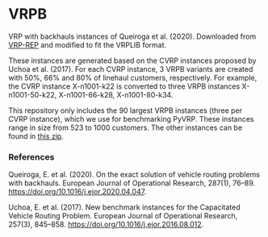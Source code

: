 # VRPB

VRP with backhauls instances of Queiroga et al. (2020).
Downloaded from [VRP-REP](http://www.vrp-rep.org/references/item/queiroga-et-al-2019.html) and modified to fit the VRPLIB format. 

These instances are generated based on the CVRP instances proposed by Uchoa et al. (2017). 
For each CVRP instance, 3 VRPB variants are created with 50%, 66% and 80% of linehaul customers, respectively. 
For example, the CVRP instance X-n1001-k22 is converted to three VRPB instances X-n1001-50-k22, X-n1001-66-k28, X-n1001-80-k34. 

This repository only includes the 90 largest VRPB instances (three per CVRP instance), which we use for benchmarking PyVRP.
These instances range in size from 523 to 1000 customers. 
The other instances can be found in [this zip](https://github.com/PyVRP/PyVRP/files/14434517/VRPB.zip).


### References

Queiroga, E. et al. (2020). On the exact solution of vehicle routing problems with backhauls. European Journal of Operational Research, 287(1), 76–89. https://doi.org/10.1016/j.ejor.2020.04.047.

Uchoa, E. et al. (2017). New benchmark instances for the Capacitated Vehicle Routing Problem. European Journal of Operational Research, 257(3), 845–858. https://doi.org/10.1016/j.ejor.2016.08.012.
